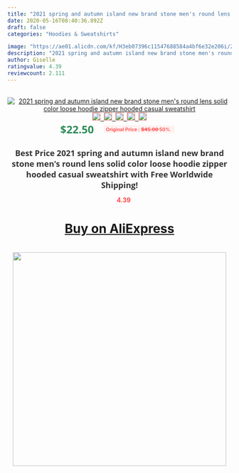 ```yaml
---
title: "2021 spring and autumn island new brand stone men's round lens solid color loose hoodie zipper hooded casual sweatshirt"
date: 2020-05-16T08:40:36.892Z
draft: false
categories: "Hoodies & Sweatshirts"

image: "https://ae01.alicdn.com/kf/H3eb07396c11547688584a4bf6e32e206i/2021-spring-and-autumn-island-new-brand-stone-men-s-round-lens-solid-color-loose-hoodie.jpg"
description: "2021 spring and autumn island new brand stone men's round lens solid color loose hoodie zipper hooded casual sweatshirt"
author: Giselle
ratingvalue: 4.39
reviewcount: 2.111
---
```

<br>
<div style="text-align: center;">
<a href="https://s.click.aliexpress.com/e/_ADqUu5" target="_blank" rel="nofollow noopener noreferrer"><img alt="2021 spring and autumn island new brand stone men's round lens solid color loose hoodie zipper hooded casual sweatshirt" class="magnifier-image" src="https://ae01.alicdn.com/kf/H3eb07396c11547688584a4bf6e32e206i/2021-spring-and-autumn-island-new-brand-stone-men-s-round-lens-solid-color-loose-hoodie.jpg_640x640.jpg">
<br>
<img style="border:1px solid salmon" src="https://ae01.alicdn.com/kf/H3eb07396c11547688584a4bf6e32e206i/2021-spring-and-autumn-island-new-brand-stone-men-s-round-lens-solid-color-loose-hoodie.jpg_120x120.jpg">&nbsp;&nbsp;<img style="border:1px solid salmon" src="https://ae01.alicdn.com/kf/Ha5ce247281e14dbbabaf4eeab984a6a60/2021-spring-and-autumn-island-new-brand-stone-men-s-round-lens-solid-color-loose-hoodie.jpg_120x120.jpg">&nbsp;&nbsp;<img style="border:1px solid salmon" src="https://ae01.alicdn.com/kf/H31bd592b03354ed0a9cda07d54fa3791S/2021-spring-and-autumn-island-new-brand-stone-men-s-round-lens-solid-color-loose-hoodie.jpg_120x120.jpg">&nbsp;&nbsp;<img style="border:1px solid salmon" src="https://ae01.alicdn.com/kf/Ha28868036f814b59985c573ef7688723g/2021-spring-and-autumn-island-new-brand-stone-men-s-round-lens-solid-color-loose-hoodie.jpg_120x120.jpg">&nbsp;&nbsp;<img style="border:1px solid salmon" src="https://ae01.alicdn.com/kf/H180b75c200634d2f93c1177def24ff8da/2021-spring-and-autumn-island-new-brand-stone-men-s-round-lens-solid-color-loose-hoodie.jpg_120x120.jpg"></a></div><br0>
<div style="text-align: center;"><span style="background-color: white; border: 0px; box-sizing: border-box; color: seagreen; display: inline-block; font-family: &quot;open sans&quot; , &quot;arial&quot; , &quot;helvetica&quot; , sans-serif , &quot;heiti&quot;; font-size: 24px; font-stretch: inherit; font-weight: 700; line-height: inherit; margin: 0px 10px 0px 0px; padding: 0px; vertical-align: middle;">$22.50 </span>
<span style="background: rgb(255 , 241 , 241); border-radius: 3px; border: 0px; box-sizing: border-box; color: #ff4747; display: inline-block; font-family: inherit; font-size: 12px; font-stretch: inherit; font-style: inherit; font-variant: inherit; font-weight: 600; line-height: inherit; margin: 0px; padding: 2px 5px; transform: scale(0.9); vertical-align: middle;">Original Price : <b style="text-decoration: line-through;">$45.00 </b> 50%&nbsp;&nbsp;</span></div>
<h1 style="color: #333333; display: inline-block; font-family: &quot;open sans&quot; , &quot;arial&quot; , &quot;helvetica&quot; , sans-serif , &quot;heiti&quot;; font-size: 18px; font-stretch: inherit; font-weight: 700; text-align: center;">Best Price 2021 spring and autumn island new brand stone men's round lens solid color loose hoodie zipper hooded casual sweatshirt with Free Worldwide Shipping!</h1>
<div style="color: #ff4747; text-align: center;">
<img src="https://4.bp.blogspot.com/-M0ZcTcb-5uY/XleCXlxnR4I/AAAAAAAAAEc/OrjgMkXV1oMQFaCRZj5HQwOCBcu3w1FegCPcBGAYYCw/s1600/star.png" style="height: 15px;">&nbsp;<b>4.39</b></div>
<div class="button_cont" align="center"><a class="buynow_a" href="https://s.click.aliexpress.com/e/_ADqUu5" target="_blank" rel="nofollow noopener noreferrer"><H1>Buy on AliExpress</H1></a></div><br>
<div class="separator" style="clear: both; text-align: center;">
<img src="https://lh3.googleusercontent.com/-pTy5HemUv9M/XlePHvY0dAI/AAAAAAAAAE4/0nX5iRUoIWY8eMW9Dpxeirr157OZliDIgCLcBGAsYHQ/s1600/badge.gif" width="480">
</div>

